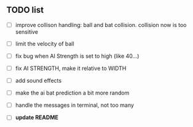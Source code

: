 ## TODO list

 - [ ] improve collison handling: ball and bat collision. collision now is too sensitive
 - [ ] limit the velocity of ball
 - [ ] fix bug when AI Strength is set to high (like 40...)
 - [ ] fix AI STRENGTH, make it relative to WIDTH
 - [ ] add sound effects
 - [ ] make the ai bat prediction a bit more random
 - [ ] handle the messages in terminal, not too many
 - [ ] **update README**
 